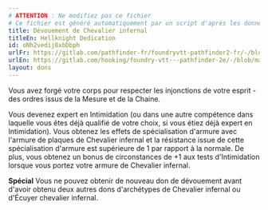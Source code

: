```yaml
---
# ATTENTION : Ne modifiez pas ce fichier
# Ce fichier est généré automatiquement par un script d'après les données du module Foundry VTT officiel et de sa traduction
title: Dévouement de Chevalier infernal
titleEn: Hellknight Dedication
id: oNh2vedij8xbDbph
urlFr: https://gitlab.com/pathfinder-fr/foundryvtt-pathfinder2-fr/-/blob/master/data/feats/oNh2vedij8xbDbph.htm
urlEn: https://gitlab.com/hooking/foundry-vtt---pathfinder-2e/-/blob/master/packs/data/feats.db/hellknight-dedication.json
layout: dons
---
```

Vous avez forgé votre corps pour respecter les injonctions de votre esprit - des ordres issus de la Mesure et de la Chaine.

Vous devenez expert en Intimidation (ou dans une autre compétence dans laquelle vous êtes déjà qualifié de votre choix, si vous étiez déjà expert en Intimidation). Vous obtenez les effets de spécialisation d'armure avec l'armure de plaques de Chevalier infernal et la résistance issue de cette spécialisation d'armure est supérieure de 1 par rapport à la normale. De plus, vous obtenez un bonus de circonstances de +1 aux tests d'Intimidation lorsque vous portez votre armure de Chevalier infernal.

**Spécial** Vous ne pouvez obtenir de nouveau don de dévouement avant d'avoir obtenu deux autres dons d'archétypes de Chevalier infernal ou d'Écuyer chevalier infernal.
